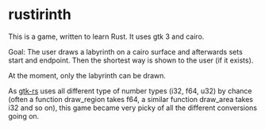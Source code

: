 # rustirinth

This is a game, written to learn Rust. It uses gtk 3 and cairo.

Goal: The user draws a labyrinth on a cairo surface and afterwards sets start and endpoint. Then the shortest way is shown to the user (if it exists).

At the moment, only the labyrinth can be drawn.

As [gtk-rs](https://github.com/gtk-rs/gtk) uses all different type of number types (i32, f64, u32) by chance (often a function draw_region takes f64, a similar function draw_area takes i32 and so on), this game became very picky of all the different conversions going on.
